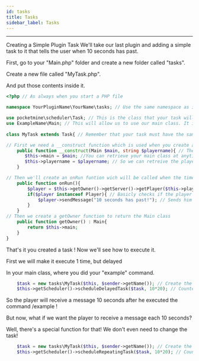 ```yaml
---
id: tasks
title: Tasks
sidebar_label: Tasks
---
```

___
Creating a Simple Plugin Task
We'll take our last plugin and adding a simple task to it that tells the user when 10 seconds has past.  

First, go to your "Main.php" folder and create a new folder called "tasks".  

Create a new file called "MyTask.php".  

And put those contents inside it.  
```php
<?php // As always when you start a PHP file

namespace YourPluginName\YourName\tasks; // Use the same namespace as in your first file but add a \tasks who symbolise that this file is in the subfolder "tasks"

use pocketmine\scheduler\Task; // This is the class that your task will extends to be a plugin task
use ExampleName\Main; // This will allow us to use our main class. It is a required argument for a plugin task.
            
class MyTask extends Task{ // Remember that your task must have the same name as your file !

// First we need a __construct function which is used when you create a class to set default variables, ect...
    public function __construct(Main $main, string $playername){ // The arguments you define here depends on what do you want to do exept for your base.
       $this->main = $main; //You can retrieve your main class at anytime and use it's methods on your class by using $this->getOwner()
       $this->playername = $playername; // So we can retreive the player for later.
    }

// Then we'll create an onRun funtion wich will be called when the time has past to the execution of the task
    public function onRun(){
        $player = $this->getOwner()->getServer()->getPlayer($this->playername()); // This retreive the main class with $this->getOwner() then asks the server for the player with the name $this->playername
        if($player instanceof Player){ // Basicly checks if the player we retreive is online.
            $player->sendMessage("10 seconds has past!"); // Sends him a message !
        }
    }
// Then we create a getOwner function to return the Main class
    public function getOwner() : Main{
        return $this->main;
    }
}
```
That's it you created a task ! Now we'll see how to execute it.  

First we will make it execute 1 time, but delayed  

In your main class, where you did your "example" command.  
```php
    $task = new tasks\MyTask($this, $sender->getName()); // Create the new class Task by calling
    $this->getScheduler()->scheduleDelayedTask($task, 10*20); // Counted in ticks (1 second = 20 ticks)
```
So the player will receive a message 10 seconds after he executed the command /example !  

But now, what if we want the player to receive a message each 10 seconds?  

Well, there's a special function for that! We don't even need to change the task!  
```php
    $task = new tasks\MyTask($this, $sender->getName()); // Create the new class Task by calling
    $this->getScheduler()->scheduleRepeatingTask($task, 10*20); // Counted in ticks (1 second = 20 ticks)
```
